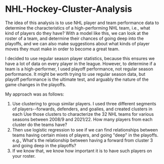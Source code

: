 # NHL-Hockey-Cluster-Analysis

The idea of this analysis is to use NHL player and team performance data to determine the characteristics of a high-performing NHL team, i.e., what kind of players do they have? With a model like this, we can look at the roster of a team, and determine their chances of going deep into the playoffs, and we can also make suggestions about what kinds of player moves they must make in order to become a great team.

I decided to use regular season player statistics, because this ensures we have a lot of data on every player in the league. However, to determine if a team is a high-performer, I used playoff performance, not regular season performance. It might be worth trying to use regular season data, but playoff performance is the ultimate test, and arguably the nature of the game changes in the playoffs.

My approach was as follows:

1) Use clustering to group similar players. I used three different segments of players--forwards, defenders, and goalies, and created clusters in each
Use those clusters to characterize the 32 NHL teams for various seasons between 2008/9 and 2021/22. How many players from each cluster do the teams have?
2) Then use logistic regression to see if we can find relationships between teams having certain mixes of players, and going "deep" in the playoffs. e.g., What's the relationship between having a forward from cluster 3 and going deep in the playoffs?
3)  If we know that, we know how important it is to have such players on your roster.
